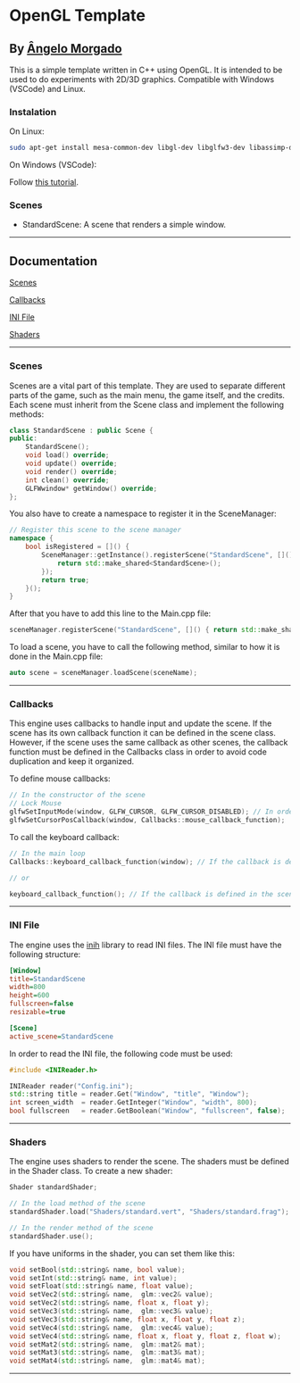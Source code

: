 # OpenGL Template
## By [Ângelo Morgado](https://github.com/angelomorgado)

This is a simple template written in C++ using OpenGL. It is intended to be used to do experiments with 2D/3D graphics. Compatible with Windows (VSCode) and Linux.

### Instalation

On Linux:
    
```bash
sudo apt-get install mesa-common-dev libgl-dev libglfw3-dev libassimp-dev libxrandr-dev libxi-dev libxxf86vm-dev libxcursor-dev libxinerama-dev libxext-dev libxrender-dev libglu1-mesa-dev
```

On Windows (VSCode):

Follow [this tutorial](https://code.visualstudio.com/docs/cpp/config-mingw).

### Scenes

- StandardScene: A scene that renders a simple window.

---
## Documentation

[Scenes](#scenes)

[Callbacks](#callbacks)

[INI File](#ini-file)

[Shaders](#shaders)

---

### Scenes

Scenes are a vital part of this template. They are used to separate different parts of the game, such as the main menu, the game itself, and the credits. Each scene must inherit from the Scene class and implement the following methods:

```cpp
class StandardScene : public Scene {
public:
    StandardScene();
    void load() override;
    void update() override;
    void render() override;
    int clean() override;
    GLFWwindow* getWindow() override;
};
```

You also have to create a namespace to register it in the SceneManager:

```cpp
// Register this scene to the scene manager
namespace {
    bool isRegistered = []() {
        SceneManager::getInstance().registerScene("StandardScene", []() -> std::shared_ptr<Scene> {
            return std::make_shared<StandardScene>();
        });
        return true;
    }();
}
```

After that you have to add this line to the Main.cpp file:

```cpp
sceneManager.registerScene("StandardScene", []() { return std::make_shared<StandardScene>(); });
```

To load a scene, you have to call the following method, similar to how it is done in the Main.cpp file:

```cpp
auto scene = sceneManager.loadScene(sceneName);
```
---

### Callbacks

This engine uses callbacks to handle input and update the scene. If the scene has its own callback function it can be defined in the scene class. However, if the scene uses the same callback as other scenes, the callback function must be defined in the Callbacks class in order to avoid code duplication and keep it organized.

To define mouse callbacks:
```cpp
// In the constructor of the scene
// Lock Mouse
glfwSetInputMode(window, GLFW_CURSOR, GLFW_CURSOR_DISABLED); // In order to lock the mouse in the window (Optional)
glfwSetCursorPosCallback(window, Callbacks::mouse_callback_function);
```

To call the keyboard callback:
```cpp
// In the main loop
Callbacks::keyboard_callback_function(window); // If the callback is defined in the Callbacks class

// or 

keyboard_callback_function(); // If the callback is defined in the scene class
```
---

### INI File

The engine uses the [inih](https://github.com/benhoyt/inih) library to read INI files. The INI file must have the following structure:

```ini
[Window]
title=StandardScene
width=800
height=600
fullscreen=false
resizable=true

[Scene]
active_scene=StandardScene
```

In order to read the INI file, the following code must be used:

```cpp
#include <INIReader.h>

INIReader reader("Config.ini");
std::string title = reader.Get("Window", "title", "Window");
int screen_width  = reader.GetInteger("Window", "width", 800);
bool fullscreen   = reader.GetBoolean("Window", "fullscreen", false);
```

---

### Shaders

The engine uses shaders to render the scene. The shaders must be defined in the Shader class. To create a new shader:

```cpp
Shader standardShader;

// In the load method of the scene
standardShader.load("Shaders/standard.vert", "Shaders/standard.frag"); // You can also load a geometry shader but it is optional

// In the render method of the scene
standardShader.use();
```

If you have uniforms in the shader, you can set them like this:

```cpp
void setBool(std::string& name, bool value);
void setInt(std::string& name, int value);
void setFloat(std::string& name, float value);
void setVec2(std::string& name,  glm::vec2& value);
void setVec2(std::string& name, float x, float y);
void setVec3(std::string& name,  glm::vec3& value);
void setVec3(std::string& name, float x, float y, float z);
void setVec4(std::string& name,  glm::vec4& value);
void setVec4(std::string& name, float x, float y, float z, float w);
void setMat2(std::string& name,  glm::mat2& mat);
void setMat3(std::string& name,  glm::mat3& mat);
void setMat4(std::string& name,  glm::mat4& mat);
```

---
